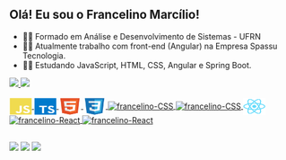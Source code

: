 ## Olá! Eu sou o Francelino Marcílio!
- 🧑‍🎓 Formado em Análise e Desenvolvimento de Sistemas - UFRN 
- 👨‍💻 Atualmente trabalho com front-end (Angular) na Empresa Spassu Tecnologia.
- 🧑‍🎓 Estudando JavaScript, HTML, CSS, Angular e Spring Boot.

<div>
  <a href="https://github.com/francelinom">
  <img height="180em" src="https://github-readme-stats.vercel.app/api?username=francelinom&show_icons=true&theme=dracula&include_all_commits=true&count_private=true"/>
  <img height="180em" src="https://github-readme-stats.vercel.app/api/top-langs/?username=francelinom&layout=compact&langs_count=7&theme=dracula"/>
</div>
  
  <div style="display: inline_block"><br>
  <img align="center" alt="francelino-Js" height="30" width="40" src="https://raw.githubusercontent.com/devicons/devicon/master/icons/javascript/javascript-plain.svg">
  <img align="center" alt="francelino-Ts" height="30" width="40" src="https://raw.githubusercontent.com/devicons/devicon/master/icons/typescript/typescript-plain.svg">
  <img align="center" alt="francelino-HTML" height="30" width="40" src="https://raw.githubusercontent.com/devicons/devicon/master/icons/html5/html5-original.svg">
  <img align="center" alt="francelino-CSS" height="30" width="40" src="https://raw.githubusercontent.com/devicons/devicon/master/icons/css3/css3-original.svg">
  <img align="center" alt="francelino-CSS" height="30" width="40" src="https://cdn.jsdelivr.net/gh/devicons/devicon/icons/vuejs/vuejs-original.svg" />
  <img align="center" alt="francelino-CSS" height="30" width="40" src="https://cdn.jsdelivr.net/gh/devicons/devicon/icons/angularjs/angularjs-original.svg" />
  <img align="center" alt="francelino-React" height="30" width="40" src="https://raw.githubusercontent.com/devicons/devicon/master/icons/react/react-original.svg">
  <img align="center" alt="francelino-React" height="30" width="40" src="https://cdn.jsdelivr.net/gh/devicons/devicon/icons/java/java-original.svg" />
  <img align="center" alt="francelino-React" height="30" width="40" src="https://cdn.jsdelivr.net/gh/devicons/devicon/icons/spring/spring-original.svg" />
</div>
  
   ##
 
<div> 
  <a href="https://www.instagram.com/marcilio_silva77/" target="_blank"><img src="https://img.shields.io/badge/-Instagram-%23E4405F?style=for-the-badge&logo=instagram&logoColor=white" target="_blank"></a>
  <a href = "mailto:fmarcilio1989@gmail.com"><img src="https://img.shields.io/badge/-Gmail-%23333?style=for-the-badge&logo=gmail&logoColor=white" target="_blank"></a>
  <a href="https://www.linkedin.com/in/francelino-marcilio-da-silva-4a3a48102/" target="_blank"><img src="https://img.shields.io/badge/-LinkedIn-%230077B5?style=for-the-badge&logo=linkedin&logoColor=white" target="_blank"></a> 
</div>
